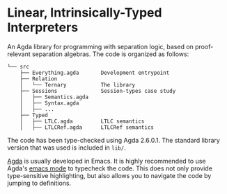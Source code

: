 # Linear, Intrinsically-Typed Interpreters

An Agda library for programming with separation logic, based on proof-relevant separation algebras.
The code is organized as follows:

```
└── src
    ├── Everything.agda       Development entrypoint
    ├── Relation
    │   └── Ternary           The library
    ├── Sessions              Session-types case study
    │   ├── Semantics.agda
    │   ├── Syntax.agda
    │   ├── ...
    ├── Typed
    │   ├── LTLC.agda         LTLC semantics
    │   ├── LTLCRef.agda      LTLCRef semantics
```

The code has been type-checked using Agda 2.6.0.1.
The standard library version that was used is included in `lib/`.

[Agda](https://agda.readthedocs.io/en/latest/) is usually developed in Emacs.
It is highly recommended to use Agda's 
[emacs mode](https://agda.readthedocs.io/en/latest/tools/emacs-mode.html) to typecheck the code.
This does not only provide type-sensitive highlighting, but also allows you to navigate the
code by jumping to definitions.
